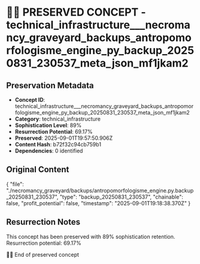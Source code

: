 # 🏴‍☠️ PRESERVED CONCEPT - technical_infrastructure___necromancy_graveyard_backups_antropomorfologisme_engine_py_backup_20250831_230537_meta_json_mf1jkam2

## Preservation Metadata
- **Concept ID**: technical_infrastructure___necromancy_graveyard_backups_antropomorfologisme_engine_py_backup_20250831_230537_meta_json_mf1jkam2
- **Category**: technical_infrastructure
- **Sophistication Level**: 89%
- **Resurrection Potential**: 69.17%
- **Preserved**: 2025-09-01T19:57:50.906Z
- **Content Hash**: b72f32c94cb759b1
- **Dependencies**: 0 identified

## Original Content

{
  "file": "./necromancy_graveyard/backups/antropomorfologisme_engine.py.backup_20250831_230537",
  "type": "backup_20250831_230537",
  "chainable": false,
  "profit_potential": false,
  "timestamp": "2025-09-01T19:18:38.370Z"
}

## Resurrection Notes
This concept has been preserved with 89% sophistication retention.
Resurrection potential: 69.17%

🏴‍☠️ End of preserved concept